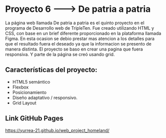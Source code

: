 # Proyecto 6 ---> De patria a patria

La página web llamada De patria a patria es el quinto proyecto en el programa de Desarrollo web de TripleTen. Fue creado utilizando HTML y CSS,
con base en un brief diferente proporcionado en la plataforma llamada Figma. En esta ocasion se debio prestar mas atencion a los detalles para que el resultado fuera el deseado ya que la informacion se presento de manera distinta. El proyecto se baso en crear una pagina que fuera responsiva. Y parte de la página se creó usando grid.

## Características del proyecto:

- HTML5 semántico
- Flexbox
- Posicionamiento
- Diseño adaptativo / responsivo.
- Grid Layout

## Link GitHub Pages

https://yurrea-21.github.io/web_project_homeland/
